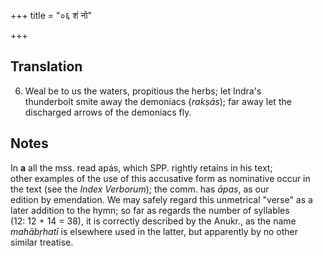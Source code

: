 +++
title = "०६ शं नो"

+++
## Translation
6. Weal be to us the waters, propitious the herbs; let Indra's  
thunderbolt smite away the demoniacs {*rakṣás*); far away let the  
discharged arrows of the demoniacs fly.

## Notes
In **a** all the mss. read apás, which SPP. rightly retains in his text;  
other examples of the use of this accusative form as nominative occur in  
the text (see the *Index Verborum*); the comm. has *āpas*, as our  
edition by emendation. We may safely regard this unmetrical "verse" as a  
later addition to the hymn; so far as regards the number of syllables  
(12: 12 + 14 = 38), it is correctly described by the Anukr., as the name  
*mahābṛhatī* is elsewhere used in the latter, but apparently by no other  
similar treatise.

